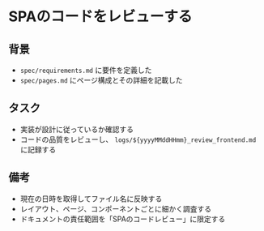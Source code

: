 # SPAのコードをレビューする

## 背景

- `spec/requirements.md` に要件を定義した
- `spec/pages.md` にページ構成とその詳細を記載した

## タスク

- 実装が設計に従っているか確認する
- コードの品質をレビューし、 `logs/${yyyyMMddHHmm}_review_frontend.md` に記録する

## 備考

- 現在の日時を取得してファイル名に反映する
- レイアウト、ページ、コンポーネントごとに細かく調査する
- ドキュメントの責任範囲を「SPAのコードレビュー」に限定する
